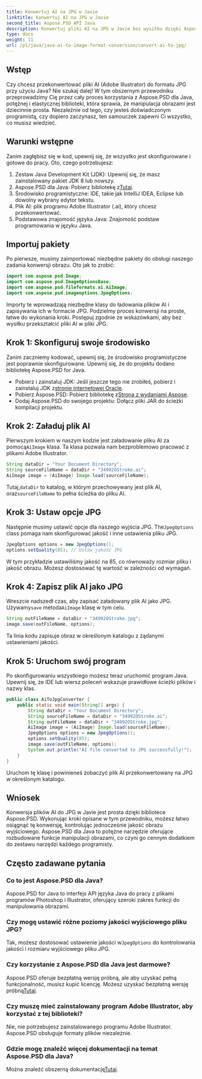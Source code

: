 ```yaml
---
title: Konwertuj AI na JPG w Javie
linktitle: Konwertuj AI na JPG w Javie
second_title: Aspose.PSD API Java
description: Konwertuj pliki AI na JPG w Javie bez wysiłku dzięki Aspose.PSD. Postępuj zgodnie z naszym przewodnikiem krok po kroku, aby uzyskać wysokiej jakości konwersję obrazu.
type: docs
weight: 11
url: /pl/java/java-ai-to-image-format-conversion/convert-ai-to-jpg/
---
```

## Wstęp
Czy chcesz przekonwertować pliki AI (Adobe Illustrator) do formatu JPG przy użyciu Java? Nie szukaj dalej! W tym obszernym przewodniku przeprowadzimy Cię przez cały proces korzystania z Aspose.PSD dla Java, potężnej i elastycznej biblioteki, która sprawia, że manipulacja obrazami jest dziecinnie prosta. Niezależnie od tego, czy jesteś doświadczonym programistą, czy dopiero zaczynasz, ten samouczek zapewni Ci wszystko, co musisz wiedzieć.
## Warunki wstępne
Zanim zagłębisz się w kod, upewnij się, że wszystko jest skonfigurowane i gotowe do pracy. Oto, czego potrzebujesz:
1. Zestaw Java Development Kit (JDK): Upewnij się, że masz zainstalowany pakiet JDK 8 lub nowszy.
2.  Aspose.PSD dla Java: Pobierz bibliotekę z[Tutaj](https://releases.aspose.com/psd/java/).
3. Środowisko programistyczne: IDE, takie jak IntelliJ IDEA, Eclipse lub dowolny wybrany edytor tekstu.
4. Plik AI: plik programu Adobe Illustrator (.ai), który chcesz przekonwertować.
5. Podstawowa znajomość języka Java: Znajomość podstaw programowania w języku Java.
## Importuj pakiety
Po pierwsze, musimy zaimportować niezbędne pakiety do obsługi naszego zadania konwersji obrazu. Oto jak to zrobić:
```java
import com.aspose.psd.Image;
import com.aspose.psd.ImageOptionsBase;
import com.aspose.psd.fileformats.ai.AiImage;
import com.aspose.psd.imageoptions.JpegOptions;
```
Importy te wprowadzają niezbędne klasy do ładowania plików AI i zapisywania ich w formacie JPG.
Podzielmy proces konwersji na proste, łatwe do wykonania kroki. Postępuj zgodnie ze wskazówkami, aby bez wysiłku przekształcić pliki AI w pliki JPG.
## Krok 1: Skonfiguruj swoje środowisko
Zanim zaczniemy kodować, upewnij się, że środowisko programistyczne jest poprawnie skonfigurowane. Upewnij się, że do projektu dodano bibliotekę Aspose.PSD for Java.
-  Pobierz i zainstaluj JDK: Jeśli jeszcze tego nie zrobiłeś, pobierz i zainstaluj JDK z[stronie internetowej Oracle](https://www.oracle.com/java/technologies/javase-downloads.html).
-  Pobierz Aspose.PSD: Pobierz bibliotekę z[Strona z wydaniami Aspose](https://releases.aspose.com/psd/java/).
- Dodaj Aspose.PSD do swojego projektu: Dołącz pliki JAR do ścieżki kompilacji projektu.
## Krok 2: Załaduj plik AI
Pierwszym krokiem w naszym kodzie jest załadowanie pliku AI za pomocą`AiImage` klasa. Ta klasa pozwala nam bezproblemowo pracować z plikami Adobe Illustrator.
```java
String dataDir = "Your Document Directory";
String sourceFileName = dataDir + "34992OStroke.ai";
AiImage image = (AiImage) Image.load(sourceFileName);
```
 Tutaj,`dataDir` to katalog, w którym przechowywany jest plik AI, oraz`sourceFileName` to pełna ścieżka do pliku AI.
## Krok 3: Ustaw opcje JPG
 Następnie musimy ustawić opcje dla naszego wyjścia JPG. The`JpegOptions` class pomaga nam skonfigurować jakość i inne ustawienia pliku JPG.
```java
JpegOptions options = new JpegOptions();
options.setQuality(85); // Ustaw jakość JPG
```
W tym przykładzie ustawiliśmy jakość na 85, co równoważy rozmiar pliku i jakość obrazu. Możesz dostosować tę wartość w zależności od wymagań.
## Krok 4: Zapisz plik AI jako JPG
 Wreszcie nadszedł czas, aby zapisać załadowany plik AI jako JPG. Używamy`save` metoda`AiImage` klasę w tym celu.
```java
String outFileName = dataDir + "34992OStroke.jpg";
image.save(outFileName, options);
```
Ta linia kodu zapisuje obraz w określonym katalogu z żądanymi ustawieniami jakości.
## Krok 5: Uruchom swój program
Po skonfigurowaniu wszystkiego możesz teraz uruchomić program Java. Upewnij się, że IDE lub wiersz poleceń wskazuje prawidłowe ścieżki plików i nazwy klas.
```java
public class AiToJpgConverter {
    public static void main(String[] args) {
        String dataDir = "Your Document Directory";
        String sourceFileName = dataDir + "34992OStroke.ai";
        String outFileName = dataDir + "34992OStroke.jpg";
        AiImage image = (AiImage) Image.load(sourceFileName);
        JpegOptions options = new JpegOptions();
        options.setQuality(85);
        image.save(outFileName, options);
        System.out.println("AI file converted to JPG successfully!");
    }
}
```
Uruchom tę klasę i powinieneś zobaczyć plik AI przekonwertowany na JPG w określonym katalogu.
## Wniosek
Konwersja plików AI do JPG w Javie jest prosta dzięki bibliotece Aspose.PSD. Wykonując kroki opisane w tym przewodniku, możesz łatwo osiągnąć tę konwersję, kontrolując jednocześnie jakość obrazu wyjściowego. Aspose.PSD dla Java to potężne narzędzie oferujące rozbudowane funkcje manipulacji obrazami, co czyni go cennym dodatkiem do zestawu narzędzi każdego programisty.
## Często zadawane pytania
### Co to jest Aspose.PSD dla Java?
Aspose.PSD for Java to interfejs API języka Java do pracy z plikami programów Photoshop i Illustrator, oferujący szeroki zakres funkcji do manipulowania obrazami.
### Czy mogę ustawić różne poziomy jakości wyjściowego pliku JPG?
 Tak, możesz dostosować ustawienie jakości w`JpegOptions` do kontrolowania jakości i rozmiaru wyjściowego pliku JPG.
### Czy korzystanie z Aspose.PSD dla Java jest darmowe?
Aspose.PSD oferuje bezpłatną wersję próbną, ale aby uzyskać pełną funkcjonalność, musisz kupić licencję. Możesz uzyskać bezpłatną wersję próbną[Tutaj](https://releases.aspose.com/).
### Czy muszę mieć zainstalowany program Adobe Illustrator, aby korzystać z tej biblioteki?
Nie, nie potrzebujesz zainstalowanego programu Adobe Illustrator. Aspose.PSD obsługuje formaty plików niezależnie.
### Gdzie mogę znaleźć więcej dokumentacji na temat Aspose.PSD dla Java?
 Można znaleźć obszerną dokumentację[Tutaj](https://reference.aspose.com/psd/java/).